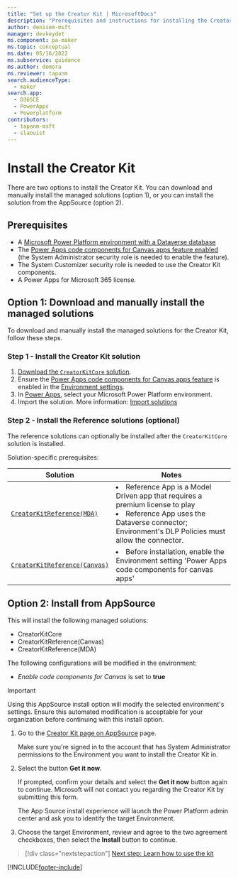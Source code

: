 ```yaml
---
title: "Set up the Creator Kit | MicrosoftDocs"
description: "Prerequisites and instructions for installing the Creator Kit."
author: denisem-msft
manager: devkeydet
ms.component: pa-maker
ms.topic: conceptual
ms.date: 05/16/2022
ms.subservice: guidance
ms.author: demora
ms.reviewer: tapanm
search.audienceType: 
  - maker
search.app: 
  - D365CE
  - PowerApps
  - Powerplatform
contributors:
  - tapanm-msft
  - slaouist
---
```

# Install the Creator Kit

There are two options to install the Creator Kit. You can download and manually install the managed solutions (option 1), or you can install the solution from the AppSource (option 2).

## Prerequisites

- A [Microsoft Power Platform environment with a Dataverse database](/power-platform/admin/create-environment#create-an-environment-with-a-database)
- The [Power Apps code components for Canvas apps feature enabled](/power-apps/developer/component-framework/component-framework-for-canvas-apps#enable-the-power-apps-component-framework-feature) (the System Administrator security role is needed to enable the feature).
- The System Customizer security role is needed to use the Creator Kit components.
- A Power Apps for Microsoft 365 license.

## Option 1: Download and manually install the managed solutions

To download and manually install the managed solutions for the Creator Kit, follow these steps.

### Step 1 - Install the Creator Kit solution

1. [Download the `CreatorKitCore` solution](https://aka.ms/creatorkitdownload).
2. Ensure the [Power Apps code components for Canvas apps feature](/power-apps/developer/component-framework/component-framework-for-canvas-apps#enable-the-power-apps-component-framework-feature) is enabled in the [Environment settings](/power-platform/admin/edit-properties-environment).
3. In [Power Apps](https://make.powerapps.com), select your Microsoft Power Platform environment.
4. Import the solution. More information: [Import solutions](/power-apps/maker/data-platform/import-update-export-solutions)


### Step 2 - Install the Reference solutions (optional)
The reference solutions can optionally be installed after the `CreatorKitCore` solution is installed.

Solution-specific prerequisites:

| Solution | Notes |
|-|-|
| [`CreatorKitReference(MDA)`](https://aka.ms/creatorkitreferencemda) | <li>Reference App is a Model Driven app that requires a premium license to play</li><li>Reference App uses the Dataverse connector; Environment's DLP Policies must allow the connector.</li> |
| [`CreatorKitReference(Canvas)`](https://aka.ms/creatorkitreferencecanvas) | <li>Before installation, enable the Environment setting 'Power Apps code components for canvas apps'</li> |

## Option 2: Install from AppSource

This will install the following managed solutions:
- CreatorKitCore
- CreatorKitReference(Canvas)
- CreatorKitReference(MDA)

The following configurations will be modified in the environment:
- *Enable code components for Canvas* is set to **true**

> [!IMPORTANT]
> Using this AppSource install option will modify the selected environment's settings. Ensure this automated modification is acceptable for your organization before continuing with this install option.

1. Go to the [Creator Kit page on AppSource](https://appsource.microsoft.com/en-US/product/dynamics-365/microsoftpowercatarch.creatorkit1?tab=Overview) page. 

   Make sure you're signed in to the account that has System Administrator permissions to the Environment you want to install the Creator Kit in.

1. Select the button **Get it now**. 

   If prompted, confirm your details and select the **Get it now** button again to continue. Microsoft will not contact you regarding the Creator Kit by submitting this form.

   The App Source install experience will launch the Power Platform admin center and ask you to identify the target Environment.

1.  Choose the target Environment, review and agree to the two agreement checkboxes, then select the **Install** button to continue.


> [!div class="nextstepaction"]
> [Next step: Learn how to use the kit](creator-kit-explained.md)

[!INCLUDE[footer-include](../../includes/footer-banner.md)]
